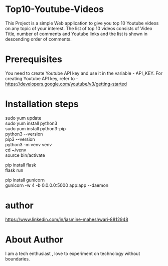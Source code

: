 # Top10-Youtube-Videos
This Project is a simple Web application to give you top 10 Youtube videos on any topic of your interest. The list of top 10 videos consists of Video Title, number of comments and Youtube links and the list is shown in descending order of comments. 

# Prerequisites
You need to create Youtube API key and use it in the variable - API_KEY. For creating Youtube API key, refer to - https://developers.google.com/youtube/v3/getting-started

# Installation steps
sudo yum update <br>
sudo yum install python3 <br>
sudo yum install python3-pip <br>
python3 --version <br>
pip3 --version <br>
python3 -m venv venv <br>
cd ~/venv <br>
source bin/activate <br>

pip install flask <br>
flask run <br>

pip install gunicorn <br>
gunicorn -w 4 -b 0.0.0.0:5000 app:app --daemon <br>

# author
https://www.linkedin.com/in/jasmine-maheshwari-8812948 <br>

# About Author
I am a tech enthusiast , love to experiment on technology without boundaries. 
